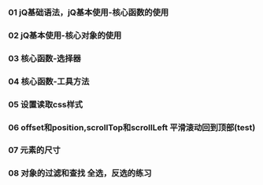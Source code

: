 ### 01  jQ基础语法，jQ基本使用-核心函数的使用
    
### 02  jQ基本使用-核心对象的使用

### 03  核心函数-选择器

### 04  核心函数-工具方法

### 05  设置读取css样式

### 06  offset和position,scrollTop和scrollLeft  平滑滚动回到顶部(test)

### 07  元素的尺寸

### 08  对象的过滤和查找   全选，反选的练习